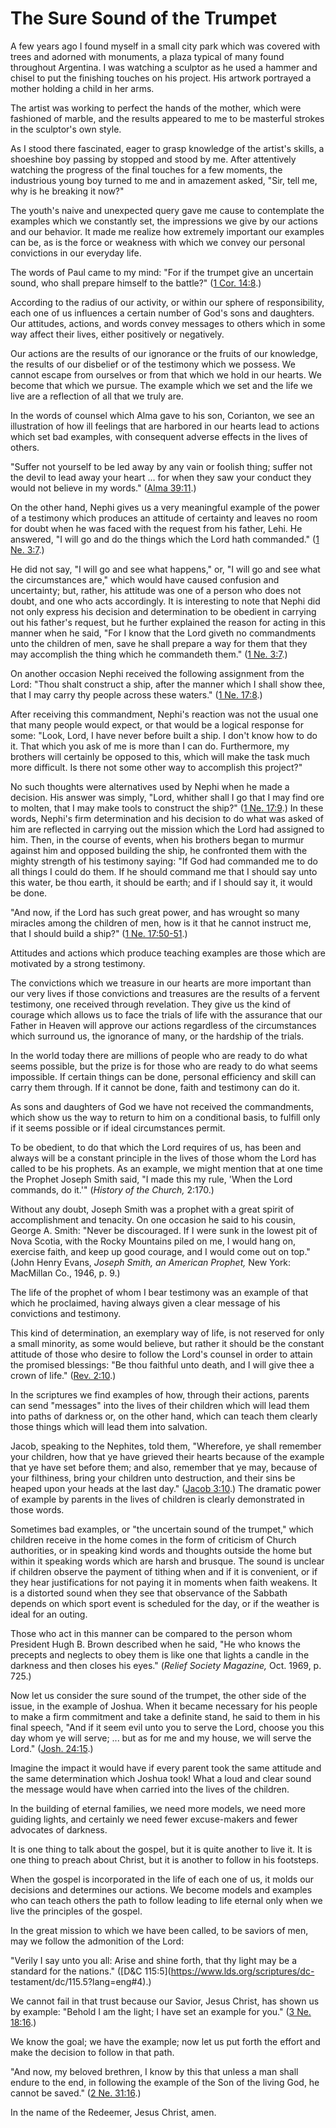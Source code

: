 # The Sure Sound of the Trumpet

A few years ago I found myself in a small city park which was covered with
trees and adorned with monuments, a plaza typical of many found throughout
Argentina. I was watching a sculptor as he used a hammer and chisel to put the
finishing touches on his project. His artwork portrayed a mother holding a
child in her arms.

The artist was working to perfect the hands of the mother, which were
fashioned of marble, and the results appeared to me to be masterful strokes in
the sculptor's own style.

As I stood there fascinated, eager to grasp knowledge of the artist's skills,
a shoeshine boy passing by stopped and stood by me. After attentively watching
the progress of the final touches for a few moments, the industrious young boy
turned to me and in amazement asked, "Sir, tell me, why is he breaking it
now?"

The youth's naive and unexpected query gave me cause to contemplate the
examples which we constantly set, the impressions we give by our actions and
our behavior. It made me realize how extremely important our examples can be,
as is the force or weakness with which we convey our personal convictions in
our everyday life.

The words of Paul came to my mind: "For if the trumpet give an uncertain
sound, who shall prepare himself to the battle?" ([1 Cor.
14:8](https://www.lds.org/scriptures/nt/1-cor/14.8?lang=eng#7).)

According to the radius of our activity, or within our sphere of
responsibility, each one of us influences a certain number of God's sons and
daughters. Our attitudes, actions, and words convey messages to others which
in some way affect their lives, either positively or negatively.

Our actions are the results of our ignorance or the fruits of our knowledge,
the results of our disbelief or of the testimony which we possess. We cannot
escape from ourselves or from that which we hold in our hearts. We become that
which we pursue. The example which we set and the life we live are a
reflection of all that we truly are.

In the words of counsel which Alma gave to his son, Corianton, we see an
illustration of how ill feelings that are harbored in our hearts lead to
actions which set bad examples, with consequent adverse effects in the lives
of others.

"Suffer not yourself to be led away by any vain or foolish thing; suffer not
the devil to lead away your heart ... for when they saw your conduct they would
not believe in my words." ([Alma
39:11](https://www.lds.org/scriptures/bofm/alma/39.11?lang=eng#10).)

On the other hand, Nephi gives us a very meaningful example of the power of a
testimony which produces an attitude of certainty and leaves no room for doubt
when he was faced with the request from his father, Lehi. He answered, "I will
go and do the things which the Lord hath commanded." ([1 Ne.
3:7](https://www.lds.org/scriptures/bofm/1-ne/3.7?lang=eng#6).)

He did not say, "I will go and see what happens," or, "I will go and see what
the circumstances are," which would have caused confusion and uncertainty;
but, rather, his attitude was one of a person who does not doubt, and one who
acts accordingly. It is interesting to note that Nephi did not only express
his decision and determination to be obedient in carrying out his father's
request, but he further explained the reason for acting in this manner when he
said, "For I know that the Lord giveth no commandments unto the children of
men, save he shall prepare a way for them that they may accomplish the thing
which he commandeth them." ([1 Ne.
3:7](https://www.lds.org/scriptures/bofm/1-ne/3.7?lang=eng#6).)

On another occasion Nephi received the following assignment from the Lord:
"Thou shalt construct a ship, after the manner which I shall show thee, that I
may carry thy people across these waters." ([1 Ne.
17:8](https://www.lds.org/scriptures/bofm/1-ne/17.8?lang=eng#7).)

After receiving this commandment, Nephi's reaction was not the usual one that
many people would expect, or that would be a logical response for some: "Look,
Lord, I have never before built a ship. I don't know how to do it. That which
you ask of me is more than I can do. Furthermore, my brothers will certainly
be opposed to this, which will make the task much more difficult. Is there not
some other way to accomplish this project?"

No such thoughts were alternatives used by Nephi when he made a decision. His
answer was simply, "Lord, whither shall I go that I may find ore to molten,
that I may make tools to construct the ship?" ([1 Ne.
17:9](https://www.lds.org/scriptures/bofm/1-ne/17.9?lang=eng#8).) In these
words, Nephi's firm determination and his decision to do what was asked of him
are reflected in carrying out the mission which the Lord had assigned to him.
Then, in the course of events, when his brothers began to murmur against him
and opposed building the ship, he confronted them with the mighty strength of
his testimony saying: "If God had commanded me to do all things I could do
them. If he should command me that I should say unto this water, be thou
earth, it should be earth; and if I should say it, it would be done.

"And now, if the Lord has such great power, and has wrought so many miracles
among the children of men, how is it that he cannot instruct me, that I should
build a ship?" ([1 Ne.
17:50-51](https://www.lds.org/scriptures/bofm/1-ne/17.50-51?lang=eng#49).)

Attitudes and actions which produce teaching examples are those which are
motivated by a strong testimony.

The convictions which we treasure in our hearts are more important than our
very lives if those convictions and treasures are the results of a fervent
testimony, one received through revelation. They give us the kind of courage
which allows us to face the trials of life with the assurance that our Father
in Heaven will approve our actions regardless of the circumstances which
surround us, the ignorance of many, or the hardship of the trials.

In the world today there are millions of people who are ready to do what seems
possible, but the prize is for those who are ready to do what seems
impossible. If certain things can be done, personal efficiency and skill can
carry them through. If it cannot be done, faith and testimony can do it.

As sons and daughters of God we have not received the commandments, which show
us the way to return to him on a conditional basis, to fulfill only if it
seems possible or if ideal circumstances permit.

To be obedient, to do that which the Lord requires of us, has been and always
will be a constant principle in the lives of those whom the Lord has called to
be his prophets. As an example, we might mention that at one time the Prophet
Joseph Smith said, "I made this my rule, 'When the Lord commands, do it.'"
(_History of the Church,_ 2:170.)

Without any doubt, Joseph Smith was a prophet with a great spirit of
accomplishment and tenacity. On one occasion he said to his cousin, George A.
Smith: "Never be discouraged. If I were sunk in the lowest pit of Nova Scotia,
with the Rocky Mountains piled on me, I would hang on, exercise faith, and
keep up good courage, and I would come out on top." (John Henry Evans, _Joseph
Smith, an American Prophet,_ New York: MacMillan Co., 1946, p. 9.)

The life of the prophet of whom I bear testimony was an example of that which
he proclaimed, having always given a clear message of his convictions and
testimony.

This kind of determination, an exemplary way of life, is not reserved for only
a small minority, as some would believe, but rather it should be the constant
attitude of those who desire to follow the Lord's counsel in order to attain
the promised blessings: "Be thou faithful unto death, and I will give thee a
crown of life." ([Rev.
2:10](https://www.lds.org/scriptures/nt/rev/2.10?lang=eng#9).)

In the scriptures we find examples of how, through their actions, parents can
send "messages" into the lives of their children which will lead them into
paths of darkness or, on the other hand, which can teach them clearly those
things which will lead them into salvation.

Jacob, speaking to the Nephites, told them, "Wherefore, ye shall remember your
children, how that ye have grieved their hearts because of the example that ye
have set before them; and also, remember that ye may, because of your
filthiness, bring your children unto destruction, and their sins be heaped
upon your heads at the last day." ([Jacob
3:10](https://www.lds.org/scriptures/bofm/jacob/3.10?lang=eng#9).) The
dramatic power of example by parents in the lives of children is clearly
demonstrated in those words.

Sometimes bad examples, or "the uncertain sound of the trumpet," which
children receive in the home comes in the form of criticism of Church
authorities, or in speaking kind words and thoughts outside the home but
within it speaking words which are harsh and brusque. The sound is unclear if
children observe the payment of tithing when and if it is convenient, or if
they hear justifications for not paying it in moments when faith weakens. It
is a distorted sound when they see that observance of the Sabbath depends on
which sport event is scheduled for the day, or if the weather is ideal for an
outing.

Those who act in this manner can be compared to the person whom President Hugh
B. Brown described when he said, "He who knows the precepts and neglects to
obey them is like one that lights a candle in the darkness and then closes his
eyes." (_Relief Society Magazine,_ Oct. 1969, p. 725.)

Now let us consider the sure sound of the trumpet, the other side of the
issue, in the example of Joshua. When it became necessary for his people to
make a firm commitment and take a definite stand, he said to them in his final
speech, "And if it seem evil unto you to serve the Lord, choose you this day
whom ye will serve; ... but as for me and my house, we will serve the Lord."
([Josh. 24:15](https://www.lds.org/scriptures/ot/josh/24.15?lang=eng#14).)

Imagine the impact it would have if every parent took the same attitude and
the same determination which Joshua took! What a loud and clear sound the
message would have when carried into the lives of the children.

In the building of eternal families, we need more models, we need more guiding
lights, and certainly we need fewer excuse-makers and fewer advocates of
darkness.

It is one thing to talk about the gospel, but it is quite another to live it.
It is one thing to preach about Christ, but it is another to follow in his
footsteps.

When the gospel is incorporated in the life of each one of us, it molds our
decisions and determines our actions. We become models and examples who can
teach others the path to follow leading to life eternal only when we live the
principles of the gospel.

In the great mission to which we have been called, to be saviors of men, may
we follow the admonition of the Lord:

"Verily I say unto you all: Arise and shine forth, that thy light may be a
standard for the nations." ([D&amp;C 115:5](https://www.lds.org/scriptures/dc-
testament/dc/115.5?lang=eng#4).)

We cannot fail in that trust because our Savior, Jesus Christ, has shown us by
example: "Behold I am the light; I have set an example for you." ([3 Ne.
18:16](https://www.lds.org/scriptures/bofm/3-ne/18.16?lang=eng#15).)

We know the goal; we have the example; now let us put forth the effort and
make the decision to follow in that path.

"And now, my beloved brethren, I know by this that unless a man shall endure
to the end, in following the example of the Son of the living God, he cannot
be saved." ([2 Ne.
31:16](https://www.lds.org/scriptures/bofm/2-ne/31.16?lang=eng#15).)

In the name of the Redeemer, Jesus Christ, amen.


